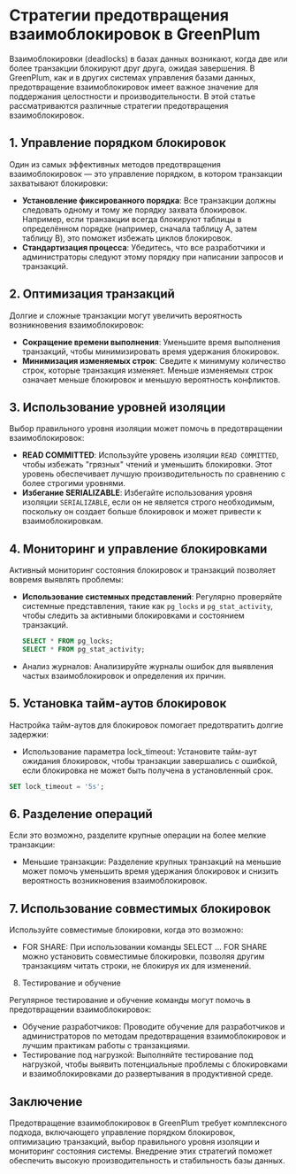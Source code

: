 # Стратегии предотвращения взаимоблокировок в GreenPlum

Взаимоблокировки (deadlocks) в базах данных возникают, когда две или более транзакции блокируют друг друга, ожидая завершения. В GreenPlum, как и в других системах управления базами данных, предотвращение взаимоблокировок имеет важное значение для поддержания целостности и производительности. В этой статье рассматриваются различные стратегии предотвращения взаимоблокировок.

## 1. **Управление порядком блокировок**

Один из самых эффективных методов предотвращения взаимоблокировок — это управление порядком, в котором транзакции захватывают блокировки:

- **Установление фиксированного порядка**: Все транзакции должны следовать одному и тому же порядку захвата блокировок. Например, если транзакции всегда блокируют таблицы в определённом порядке (например, сначала таблицу A, затем таблицу B), это поможет избежать циклов блокировок.
- **Стандартизация процесса**: Убедитесь, что все разработчики и администраторы следуют этому порядку при написании запросов и транзакций.

## 2. **Оптимизация транзакций**

Долгие и сложные транзакции могут увеличить вероятность возникновения взаимоблокировок:

- **Сокращение времени выполнения**: Уменьшите время выполнения транзакций, чтобы минимизировать время удержания блокировок.
- **Минимизация изменяемых строк**: Сведите к минимуму количество строк, которые транзакция изменяет. Меньше изменяемых строк означает меньше блокировок и меньшую вероятность конфликтов.

## 3. **Использование уровней изоляции**

Выбор правильного уровня изоляции может помочь в предотвращении взаимоблокировок:

- **READ COMMITTED**: Используйте уровень изоляции `READ COMMITTED`, чтобы избежать "грязных" чтений и уменьшить блокировки. Этот уровень обеспечивает лучшую производительность по сравнению с более строгими уровнями.
- **Избегание SERIALIZABLE**: Избегайте использования уровня изоляции `SERIALIZABLE`, если он не является строго необходимым, поскольку он создает больше блокировок и может привести к взаимоблокировкам.

## 4. **Мониторинг и управление блокировками**

Активный мониторинг состояния блокировок и транзакций позволяет вовремя выявлять проблемы:

- **Использование системных представлений**: Регулярно проверяйте системные представления, такие как `pg_locks` и `pg_stat_activity`, чтобы следить за активными блокировками и состоянием транзакций.

  ```sql
  SELECT * FROM pg_locks;
  SELECT * FROM pg_stat_activity;
  ```
- Анализ журналов: Анализируйте журналы ошибок для выявления частых взаимоблокировок и определения их причин.
## 5. Установка тайм-аутов блокировок

Настройка тайм-аутов для блокировок помогает предотвратить долгие задержки:

- Использование параметра lock_timeout: Установите тайм-аут ожидания блокировок, чтобы транзакции завершались с ошибкой, если блокировка не может быть получена в установленный срок.

```sql
SET lock_timeout = '5s';
```

## 6. Разделение операций

Если это возможно, разделите крупные операции на более мелкие транзакции:

- Меньшие транзакции: Разделение крупных транзакций на меньшие может помочь уменьшить время удержания блокировок и снизить вероятность возникновения взаимоблокировок.
## 7. Использование совместимых блокировок
Используйте совместимые блокировки, когда это возможно:

- FOR SHARE: При использовании команды SELECT ... FOR SHARE можно установить совместимые блокировки, позволяя другим транзакциям читать строки, не блокируя их для изменений.
8. Тестирование и обучение

Регулярное тестирование и обучение команды могут помочь в предотвращении взаимоблокировок:

- Обучение разработчиков: Проводите обучение для разработчиков и администраторов по методам предотвращения взаимоблокировок и лучшим практикам работы с транзакциями.
- Тестирование под нагрузкой: Выполняйте тестирование под нагрузкой, чтобы выявить потенциальные проблемы с блокировками и взаимоблокировками до развертывания в продуктивной среде.

## Заключение

Предотвращение взаимоблокировок в GreenPlum требует комплексного подхода, включающего управление порядком блокировок, оптимизацию транзакций, выбор правильного уровня изоляции и мониторинг состояния системы. Внедрение этих стратегий поможет обеспечить высокую производительность и стабильность базы данных.
